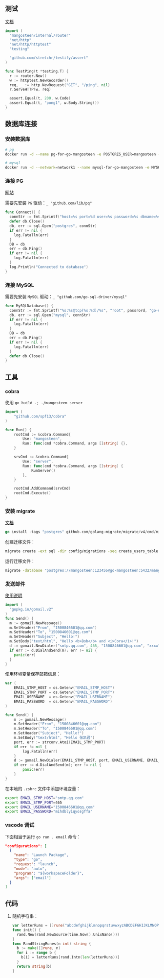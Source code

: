 ## 测试

[文档](https://gin-gonic.com/docs/testing/)

```go
import (
  "mangosteen/internal/router"
  "net/http"
  "net/http/httptest"
  "testing"

  "github.com/stretchr/testify/assert"
)

func TestPing(t *testing.T) {
  r := router.New()
  w := httptest.NewRecorder()
  req, _ := http.NewRequest("GET", "/ping", nil)
  r.ServeHTTP(w, req)

  assert.Equal(t, 200, w.Code)
  assert.Equal(t, "pong1", w.Body.String())
}
```

## 数据库连接

### 安装数据库

```bash
# pg
docker run -d --name pg-for-go-mangosteen -e POSTGRES_USER=mangosteen -e POSTGRES_PASSWORD=123456 -e POSTGRES_DB=mangosteen_dev -e PGDATA=/var/lib/postgresql/data/pgdata -v pg-go-mangosteen-data:/var/lib/postgresql/data --network=network1 postgres:14

# mysql
docker run -d --network=network1 --name mysql-for-go-mangosteen -e MYSQL_DATABASE=mangosteen_dev -e MYSQL_USER=mangosteen -e MYSQL_PASSWORD=123456 -e MYSQL_ROOT_PASSWORD=123456 -v mysql-go-mangosteen-data:/var/lib/mysql -d mysql:8 --character-set-server=utf8mb4 --collation-server=utf8mb4_unicode_ci
```

### 连接 PG

[网站](https://www.connectionstrings.com/)

需要先安装 `PG` 驱动：`_ "github.com/lib/pq"`

```go
func Connect() {
  connStr := fmt.Sprintf("host=%s port=%d user=%s password=%s dbname=%s sslmode=disable", host, port, user, passrord, dbname)
  defer db.Close()
  db, err := sql.Open("postgres", connStr)
  if err != nil {
    log.Fatalln(err)
  }
  DB = db
  err = db.Ping()
  if err != nil {
    log.Fatalln(err)
  }
  log.Println("Connected to database")
}
```

### 连接 MySQL

需要先安装 `MySQL` 驱动：`_ "github.com/go-sql-driver/mysql"`

```go
func MySQLDatabase() {
  connStr := fmt.Sprintf("%s:%s@tcp(%s:%d)/%s", "root", passrord, "go-uccs-1", 3306, dbname)
  db, err := sql.Open("mysql", connStr)
  if err != nil {
    log.Fatalln(err)
  }
  DB = db
  err = db.Ping()
  if err != nil {
    log.Fatalln(err)
  }
  defer db.Close()
}
```

## 工具

### cobra 

使用 `go build .; ./mangosteen server`

```go
import (
	"github.com/spf13/cobra"
)

func Run() {
	rootCmd := &cobra.Command{
		Use: "mangosteen",
		Run: func(cmd *cobra.Command, args []string) {},
	}

	srvCmd := &cobra.Command{
		Use: "server",
		Run: func(cmd *cobra.Command, args []string) {
			RunServer()
		},
	}

	rootCmd.AddCommand(srvCmd)
	rootCmd.Execute()
}
```

### 安装 migrate

[文档](https://github.com/golang-migrate/migrate/blob/master/GETTING_STARTED.md#further-reading)

```go
go install -tags "postgres" github.com/golang-migrate/migrate/v4/cmd/migrate@latest
```

创建迁移文件：

```bash
migrate create -ext sql -dir config/migrations -seq create_users_table
```

运行迁移文件：

```bash
migrate -database "postgres://mangosteen:123456@go-mangosteen:5432/mangosteen_dev?sslmode=disable" -source "file://$(pwd)/config/migrations" up 
```

### 发送邮件

[使用说明](https://wx.mail.qq.com/list/readtemplate?name=app_intro.html#/agreement/authorizationCode)

```go
import (
  "gopkg.in/gomail.v2"
)
func Send() {
  m := gomail.NewMessage()
  m.SetHeader("From", "1500846601@qq.com")
  m.SetHeader("To", "1500846601@qq.com")
  m.SetHeader("Subject", "Hello!")
  m.SetBody("text/html", "Hello <b>Bob</b> and <i>Cora</i>!")
  d := gomail.NewDialer("smtp.qq.com", 465, "1500846601@qq.com", "xxxx")
  if err := d.DialAndSend(m); err != nil {
    panic(err)
  }
}
```

使用环境变量保存邮箱信息：

```go
var (
	EMAIL_STMP_HOST = os.Getenv("EMAIL_STMP_HOST")
	EMAIL_STMP_PORT = os.Getenv("EMAIL_STMP_PORT")
	EMAIL_USERNAME  = os.Getenv("EMAIL_USERNAME")
	EMAIL_PASSWORD  = os.Getenv("EMAIL_PASSWORD")
)

func Send() {
	m := gomail.NewMessage()
	m.SetHeader("From", "1500846601@qq.com")
	m.SetHeader("To", "1500846601@qq.com")
	m.SetHeader("Subject", "Hello!")
	m.SetBody("text/html", "Hello 张凯君")
	port, err := strconv.Atoi(EMAIL_STMP_PORT)
	if err != nil {
		log.Fatalln(err)
	}
	d := gomail.NewDialer(EMAIL_STMP_HOST, port, EMAIL_USERNAME, EMAIL_PASSWORD)
	if err := d.DialAndSend(m); err != nil {
		panic(err)
	}
}
```

在本地的 `.zshrc` 文件中添加环境变量：

```bash
export EMAIL_STMP_HOST="smtp.qq.com"
export EMAIL_STMP_PORT=465
export EMAIL_USERNAME="1500846601@qq.com"
export EMAIL_PASSWORD="mihdblyiqyosgffa"
```

### vscode 调试

下面相当于运行 `go run . email` 命令：

```json
"configurations": [
  {
    "name": "Launch Package",
    "type": "go",
    "request": "launch",
    "mode": "auto",
    "program": "${workspaceFolder}",
    "args": ["email"]
  }
]
```

## 代码

1. 随机字符串：
    ```go
    var letterRuns = []rune("abcdefghijklmnopqrstuvwxyzABCDEFGHIJKLMNOPQRSTUVWXYZ")
    func init() {
      rand.New(rand.NewSource(time.Now().UnixNano()))
    }
    func RandStringRunes(n int) string {
      b := make([]rune, n)
      for i := range b {
        b[i] = letterRuns[rand.Intn(len(letterRuns))]
      }
      return string(b)
    }
    ```